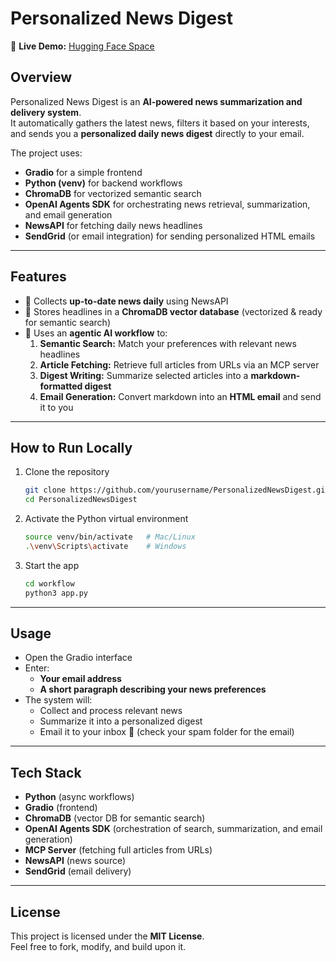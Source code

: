 # Personalized News Digest

🚀 **Live Demo:** [Hugging Face Space](https://huggingface.co/spaces/arnavthak/Personalized_News_Digest)

## Overview
Personalized News Digest is an **AI-powered news summarization and delivery system**.  
It automatically gathers the latest news, filters it based on your interests, and sends you a **personalized daily news digest** directly to your email.

The project uses:
- **Gradio** for a simple frontend
- **Python (venv)** for backend workflows
- **ChromaDB** for vectorized semantic search
- **OpenAI Agents SDK** for orchestrating news retrieval, summarization, and email generation
- **NewsAPI** for fetching daily news headlines
- **SendGrid** (or email integration) for sending personalized HTML emails

---

## Features
- 🔹 Collects **up-to-date news daily** using NewsAPI  
- 🔹 Stores headlines in a **ChromaDB vector database** (vectorized & ready for semantic search)  
- 🔹 Uses an **agentic AI workflow** to:
  1. **Semantic Search:** Match your preferences with relevant news headlines  
  2. **Article Fetching:** Retrieve full articles from URLs via an MCP server  
  3. **Digest Writing:** Summarize selected articles into a **markdown-formatted digest**  
  4. **Email Generation:** Convert markdown into an **HTML email** and send it to you  

---

## How to Run Locally
1. Clone the repository  
   ```bash
   git clone https://github.com/yourusername/PersonalizedNewsDigest.git
   cd PersonalizedNewsDigest
2. Activate the Python virtual environment
   ```bash
   source venv/bin/activate   # Mac/Linux
   .\venv\Scripts\activate    # Windows
3. Start the app
   ```bash
   cd workflow
   python3 app.py

---

## Usage
- Open the Gradio interface  
- Enter:
  - **Your email address**
  - **A short paragraph describing your news preferences**  
- The system will:
  - Collect and process relevant news
  - Summarize it into a personalized digest
  - Email it to your inbox 📩 (check your spam folder for the email)

---

## Tech Stack
- **Python** (async workflows)  
- **Gradio** (frontend)  
- **ChromaDB** (vector DB for semantic search)  
- **OpenAI Agents SDK** (orchestration of search, summarization, and email generation)  
- **MCP Server** (fetching full articles from URLs)  
- **NewsAPI** (news source)  
- **SendGrid** (email delivery)

---

## License
This project is licensed under the **MIT License**.  
Feel free to fork, modify, and build upon it.

